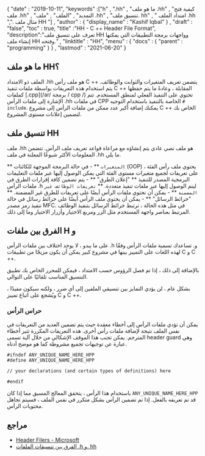{
  "date" : "2019-10-11",
  "keywords" :["h" , ".hh" , "ما هو ملف .hh" , "كيفية فتح ملف .hh" , "التمديد" , "الملف" , "ملف .hh" , "تنسيق ملف. hh" , " امتداد الملف .hh ",". مثال ملف HH "] ,
  "author" : {
    "display_name" : "Kashif Iqbal"
} ,
  "draft" : "false",
  "toc" : true,
  "title" :"HH - C ++ Header File Format",
  "description":"تعرف على تنسيق ملف HH وواجهات برمجة التطبيقات التي يمكنها إنشاء ملف HH وفتحه." ,
  "linktitle" : "HH",
  "menu" : {
    "docs" : {
      "parent" : "programming"
}
} ,
  "lastmod" : "2021-06-20"
}

## ما هو ملف HH؟

الملف ذو الامتداد .hh هو ملف رأس C ++ يتضمن تعريف المتغيرات والثوابت والوظائف. يتم استخدام هذه التعريفات بواسطة ملفات تنفيذ C ++ المقابلة ، وعادةً ما يتم حفظها كملفات [.cpp](/ar/ برمجة / cpp /) تحتوي على التنفيذ الفعلي لمنطق المستخدم. تتم الإشارة إلى ملفات الرأس .hh في ملفات CPP الخاصة بالتنفيذ باستخدام التوجيه `# include`. يمكنك إضافة أكبر عدد ممكن من ملفات الرأس إلى مشروع C ++ الخاص بك لتضمين إعلانات مستوى المشروع.

## تنسيق ملف HH

ملف .hh هو ملف نصي عادي يتم إنشاؤه مع مراعاة قواعد تعريف ملف الرأس. تتضمن المعلومات الأكثر شيوعًا المعلنة في ملف .hh ما يلي.

** `المتغيرات` ** - في حالة البرمجة الموجهة للكائنات (OOP) ، يحتوي ملف رأس الفئة على تعريفات لجميع متغيرات مستوى الفئة التي يمكن الوصول إليها عبر ملفات التعليمات البرمجية المصدر للتنفيذ
** "إعلان الطرق" ** - يتم تضمين كافة إقرارات الطرق في ملفات الرأس .h ليتم الوصول إليها عبر ملفات تنفيذ متعددة.
** `تعريفات الوظائف غير المضمنة` ** - يمكن أن تحتوي ملفات الرأس أيضًا على تعريفات للطرق غير المضمنة.
** "خرائط الرسائل" ** - يمكن أن يحتوي ملف الرأس أيضًا على خرائط رسائل في حالة تنفيذ رمز مصدر MFC. في مثل هذه الحالة ، ترتبط خرائط الرسائل بتنفيذ الوظائف المرتبط بعناصر واجهة المستخدم مثل الزر ومربع الاختيار وأزرار الاختيار وما إلى ذلك.

## الفرق بين ملفات H و

على ما يبدو ، لا يوجد اختلاف بين ملفات الرأس .h و. تساعدك تسمية ملفات الرأس وفقًا لهذه اللغات على التمييز بينها في مشروع كبير يمكن أن يكون مزيجًا من تطبيقات C و C ++.

بالإضافة إلى ذلك ، إذا تم فصل الرؤوس حسب الامتداد ، فيمكن للمحرر الخاص بك تطبيق التنسيق المناسب تلقائيًا على التوالي.

بشكل عام ، لن يؤدي التمايز بين تنسيقي الملفين إلى أي ضرر ، ولكنه سيكون مفيدًا ، ويُشجع على اتباع تمييز C و C ++.

### حراس الرأس

يمكن أن تؤدي ملفات الرأس إلى أخطاء معقدة حيث يتم تضمين العديد من التعريفات في نفس الملف نتيجة لإضافة ملفات رأس أخرى. هذه التعريفات المكررة تثير أخطاء المترجم. يمكن تجنب هذا الموقف الإشكالي من خلال آلية تسمى header guard وهي عبارة عن توجيهات تجميع مشروطة كما هو موضح أدناه.

```
#ifndef ANY_UNIQUE_NAME_HERE_HPP
#define ANY_UNIQUE_NAME_HERE_HPP

// your declarations (and certain types of definitions) here

#endif
```
باستخدام هذا الرأس ، يتحقق المعالج المسبق مما إذا كان `ANY_UNIQUE_NAME_HERE_HPP` قد تم تعريفه بالفعل. إذا تم تضمين الرأس بشكل متكرر في نفس الملف ، فسيتم تجاهل محتويات الرأس.

## مراجع

* [Header Filers - Microsoft](https://docs.microsoft.com/en-us/cpp/cpp/header-files-cpp؟view=msvc-160)
* [الفرق بين تنسيقات الملفات .h و. hh](https://stackoverflow.com/questions/10354321/c-reason-why-using-hh-as-extension-for-c-header-files)

